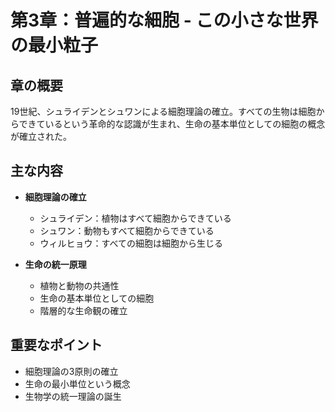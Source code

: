 # 第3章：普遍的な細胞 - この小さな世界の最小粒子

## 章の概要
19世紀、シュライデンとシュワンによる細胞理論の確立。すべての生物は細胞からできているという革命的な認識が生まれ、生命の基本単位としての細胞の概念が確立された。

## 主な内容
- **細胞理論の確立**
  - シュライデン：植物はすべて細胞からできている
  - シュワン：動物もすべて細胞からできている
  - ウィルヒョウ：すべての細胞は細胞から生じる

- **生命の統一原理**
  - 植物と動物の共通性
  - 生命の基本単位としての細胞
  - 階層的な生命観の確立

## 重要なポイント
- 細胞理論の3原則の確立
- 生命の最小単位という概念
- 生物学の統一理論の誕生
